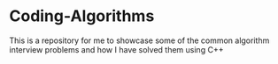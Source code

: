 Coding-Algorithms
=================

This is a repository for me to showcase some of the common algorithm interview problems and how I have solved them using C++
